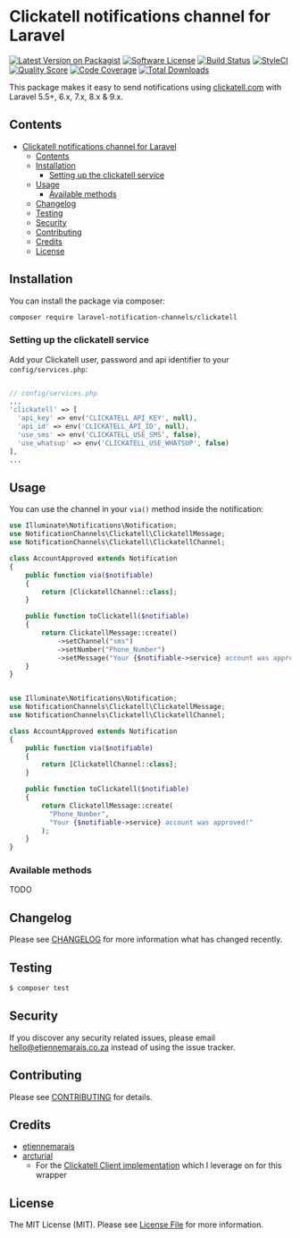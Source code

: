 # Clickatell notifications channel for Laravel

[![Latest Version on Packagist](https://img.shields.io/packagist/v/laravel-notification-channels/clickatell.svg?style=flat-square)](https://packagist.org/packages/laravel-notification-channels/clickatell)
[![Software License](https://img.shields.io/badge/license-MIT-brightgreen.svg?style=flat-square)](LICENSE.md)
[![Build Status](https://img.shields.io/travis/laravel-notification-channels/clickatell/master.svg?style=flat-square)](https://travis-ci.org/laravel-notification-channels/clickatell)
[![StyleCI](https://github.styleci.io/repos/510833664/shield?branch=master)](https://github.styleci.io/repos/510833664)
[![Quality Score](https://scrutinizer-ci.com/g/vaionicle/clickatell/badges/quality-score.png?b=master)](https://scrutinizer-ci.com/g/vaionicle/clickatell/?branch=master)
[![Code Coverage](https://scrutinizer-ci.com/g/vaionicle/clickatell/badges/coverage.png?b=master)](https://scrutinizer-ci.com/g/vaionicle/clickatell/?branch=master)
[![Total Downloads](https://img.shields.io/packagist/dt/laravel-notification-channels/clickatell.svg?style=flat-square)](https://packagist.org/packages/laravel-notification-channels/clickatell)

This package makes it easy to send notifications using [clickatell.com](https://www.clickatell.com/) with Laravel 5.5+, 6.x, 7.x, 8.x & 9.x.

## Contents

- [Clickatell notifications channel for Laravel](#clickatell-notifications-channel-for-laravel)
  - [Contents](#contents)
  - [Installation](#installation)
    - [Setting up the clickatell service](#setting-up-the-clickatell-service)
  - [Usage](#usage)
    - [Available methods](#available-methods)
  - [Changelog](#changelog)
  - [Testing](#testing)
  - [Security](#security)
  - [Contributing](#contributing)
  - [Credits](#credits)
  - [License](#license)

## Installation

You can install the package via composer:

```bash
composer require laravel-notification-channels/clickatell
```

### Setting up the clickatell service

Add your Clickatell user, password and api identifier  to your `config/services.php`:

```php

// config/services.php
...
'clickatell' => [
  'api_key' => env('CLICKATELL_API_KEY', null),
  'api_id' => env('CLICKATELL_API_ID', null),
  'use_sms' => env('CLICKATELL_USE_SMS', false),
  'use_whatsup' => env('CLICKATELL_USE_WHATSUP', false)
],
...
```

## Usage

You can use the channel in your `via()` method inside the notification:

```php
use Illuminate\Notifications\Notification;
use NotificationChannels\Clickatell\ClickatellMessage;
use NotificationChannels\Clickatell\ClickatellChannel;

class AccountApproved extends Notification
{
    public function via($notifiable)
    {
        return [ClickatellChannel::class];
    }

    public function toClickatell($notifiable)
    {
        return ClickatellMessage::create()
            ->setChannel("sms")
            ->setNumber("Phone_Number")
            ->setMessage("Your {$notifiable->service} account was approved!");
    }
}
```

```php

use Illuminate\Notifications\Notification;
use NotificationChannels\Clickatell\ClickatellMessage;
use NotificationChannels\Clickatell\ClickatellChannel;

class AccountApproved extends Notification
{
    public function via($notifiable)
    {
        return [ClickatellChannel::class];
    }

    public function toClickatell($notifiable)
    {
        return ClickatellMessage::create(
          "Phone_Number", 
          "Your {$notifiable->service} account was approved!"
        );
    }
}
```

### Available methods

TODO

## Changelog

Please see [CHANGELOG](CHANGELOG.md) for more information what has changed recently.

## Testing

``` bash
$ composer test
```

## Security

If you discover any security related issues, please email hello@etiennemarais.co.za instead of using the issue tracker.

## Contributing

Please see [CONTRIBUTING](CONTRIBUTING.md) for details.

## Credits

- [etiennemarais](https://github.com/etiennemarais)
- [arcturial](https://github.com/arcturial)
  - For the [Clickatell Client implementation](https://github.com/arcturial/clickatell) which I leverage on for this wrapper

## License

The MIT License (MIT). Please see [License File](LICENSE.md) for more information.
